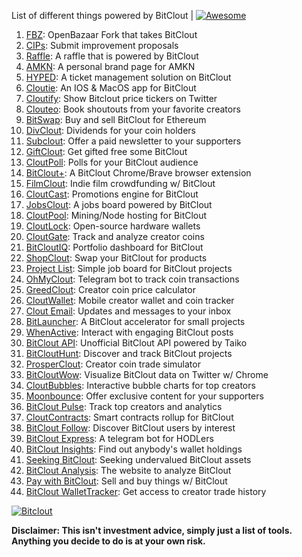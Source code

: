 List of different things powered by BitClout  | [![Awesome](https://cdn.rawgit.com/sindresorhus/awesome/d7305f38d29fed78fa85652e3a63e154dd8e8829/media/badge.svg)](https://github.com/Mentors4EDU/Awesome-Clout)

1. [FBZ](https://github.com/Mentors4EDU/FBZ): OpenBazaar Fork that takes  BitClout
2. [CIPs](https://github.com/Mentors4EDU/BitClout-Proposals): Submit improvement proposals
3. [Raffle](https://bitcloutraffle.com/): A raffle that is powered by BitClout
4. [AMKN](https://peer-social.com/): A personal brand page for AMKN
5. [HYPED](https://hypedtickets.com/): A ticket management solution on BitClout
6. [Cloutie](https://bitclout.com/u/CloutieApp): An IOS & MacOS app for BitClout
7. [Cloutify](https://chrome.google.com/webstore/detail/cloutify-show-bitclout-pr/mmpacdkjmmnichfpplcpcipgcdphfhdg): Show Bitclout price tickers on Twitter
8. [Clouteo](https://www.clouteo.co/book-shout-out): Book shoutouts from your favorite creators
9. [BitSwap](https://bitswap.network/): Buy and sell BitClout for Ethereum
10. [DivClout](https://www.divclout.com/): Dividends for your coin holders
11. [Subclout](https://www.subclout.com/): Offer a paid newsletter to your supporters
12. [GiftClout](https://www.giftclout.com/): Get gifted free some BitClout
13. [CloutPoll](https://cloutpoll.com/): Polls for your BitClout audience
14. [BitClout+](https://bitclout.plus/): A BitClout Chrome/Brave browser extension
15. [FilmClout](https://bitclout.com/u/FilmClout): Indie film crowdfunding w/ BitClout
16. [CloutCast](https://cloutcast.io/): Promotions engine for BitClout
17. [JobsClout](http://jobclout.me/): A jobs board powered by BitClout
18. [CloutPool](https://bitclout.com/u/CloutPool): Mining/Node hosting for BitClout
19. [CloutLock](https://bitclout.com/u/CloutLockl): Open-source hardware wallets
20. [CloutGate](https://cloutgate.com/): Track and analyze creator coins
21. [BitCloutIQ](https://bitcloutiq.net/): Portfolio dashboard for BitClout
22. [ShopClout](http://shopclout.me/): Swap your BitClout for products
23. [Project List](https://project-list.io/): Simple job board for BitClout projects
24. [OhMyClout](https://ohmyclout.com/): Telegram bot to track coin transactions
25. [GreedClout](https://bogdandidenko.github.io/greedclout/): Creator coin price calculator
26. [CloutWallet](https://bitclout.com/u/cloutwallet): Mobile creator wallet and coin tracker
27. [Clout Email](https://cloutemail.com/): Updates and messages to your inbox
28. [BitLauncher](https://bitlauncher.net/): A BitClout accelerator for small projects
29. [WhenActive](https://whenactive.com/global): Interact with engaging BitClout posts
30. [BitClout API](https://github.com/benjaminwoods/bitclout): Unofficial BitClout API powered by Taiko
31. [BitCloutHunt](https://www.bitclouthunt.com/): Discover and track BitClout projects
32. [ProsperClout](https://www.prosperclout.com/): Creator coin trade simulator
33. [BitCloutWow](https://chrome.google.com/webstore/detail/bitcloutwow-bitclout-on-t/pljnngphhkadegjpkajkcigimjdheedd?hl=en&authuser=1): Visualize BitClout data on Twitter w/ Chrome
34. [CloutBubbles](https://cloutbubbles.com/): Interactive bubble charts for top creators
35. [Moonbounce](https://getmoonbounce.com/): Offer exclusive content for your supporters
36. [BitClout Pulse](https://www.bitcloutpulse.com/): Track top creators and analytics
37. [CloutContracts](https://bitclout.com/u/cloutcontracts): Smart contracts rollup for BitClout
38. [BitClout Follow](https://bitcloutfollow.com/): Discover BitClout users by interest
39. [BitClout Express](https://bitclout.express/): A telegram bot for HODLers
40. [BitClout Insights](https://bitcloutinsights.com/): Find out anybody's wallet holdings
41. [Seeking BitClout](https://seekingbitclout.com/): Seeking undervalued BitClout assets
42. [BitClout Analysis](https://www.bitcloutanalysis.com/): The website to analyze BitClout
43. [Pay with BitClout](https://bitclout.com/u/PayWithBitClout): Sell and buy things w/ BitClout
44. [BitClout WalletTracker](https://chrome.google.com/webstore/detail/bitclout-wallettracker/kgafnekhkfjhjjdmlobajeppoehmjbba): Get access to creator trade history

[![Bitclout](https://img.shields.io/badge/-Follow%20me%20on%20BitClout-red)](https://bitclout.com/u/AMKN)

**Disclaimer: This isn't investment advice, simply just a list of tools. Anything you decide to do is at your own risk.**

